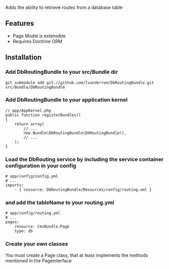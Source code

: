  
 Adds the ability to retrieve routes from a database table

## Features

- Page Model is extensible 
- Requires Doctrine ORM

## Installation

### Add DbRoutingBundle to your src/Bundle dir

    git submodule add git://github.com/lvanderree/DbRoutingBundle.git src/Bundle/DbRoutingBundle

### Add DbRoutingBundle to your application kernel

    // app/AppKernel.php
    public function registerBundles()
    {
        return array(
            // ...
            new Bundle\DbRoutingBundle\DbRoutingBundle(),
            // ...
        );
    }
    
### Load the DbRouting service by including the service container configuration in your config
    
    # app/config/config.yml
    # ...
    imports:
        - { resource: DbRoutingBundle/Resources/config/routing.xml }


### and add the tableName to your routing.yml
    
    # app/config/routing.yml
    # ...
    pages:
        resource: CmsBundle:Page
        type: db
     
    

### Create your own classes

You must create a Page class, that at least implements the methods mentioned in the PageInterface 
